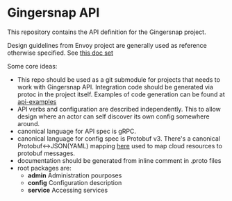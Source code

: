 # Gingersnap API
This repository contains the API definition for the Gingersnap project.

Design guidelines from Envoy project are generally used as reference otherwise specified. See [this doc set](https://github.com/envoyproxy/envoy/tree/main/api#further-api-reading)

Some core ideas:
- This repo should be used as a git submodule for projects that needs to work with Gingersnap API. Integration code should be generated via protoc in the project itself. Examples of code generation can be found at [api-examples](https://github.com/rigazilla/gingersnap-api-examples)
- API verbs and configuration are described independently. This to allow design where an actor can self discover its own config somewhere around.
- canonical language for API spec is gRPC.
- canonical language for config spec is Protobuf v3. There's a canonical Protobuf<->JSON(YAML) mapping [here](https://developers.google.com/protocol-buffers/docs/proto3#json) used to map cloud resources to protobuf messages.
- documentation should be generated from inline comment in .proto files
- root packages are:
  - **admin** Administration pourposes
  - **config** Configuration description
  - **service** Accessing services
